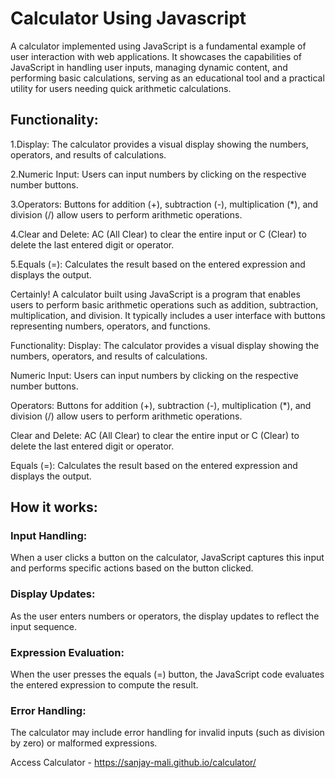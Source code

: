 
# Calculator Using Javascript
A calculator implemented using JavaScript is a fundamental example of user interaction with web applications. It showcases the capabilities of JavaScript in handling user inputs, managing dynamic content, and performing basic calculations, serving as an educational tool and a practical utility for users needing quick arithmetic calculations.

## Functionality:
1.Display: The calculator provides a visual display showing the numbers, operators, and results of calculations.

2.Numeric Input: Users can input numbers by clicking on the respective number buttons.

3.Operators: Buttons for addition (+), subtraction (-), multiplication (*), and division (/) allow users to perform arithmetic operations.

4.Clear and Delete: AC (All Clear) to clear the entire input or C (Clear) to delete the last entered digit or operator.

5.Equals (=): Calculates the result based on the entered expression and displays the output.



Certainly! A calculator built using JavaScript is a program that enables users to perform basic arithmetic operations such as addition, subtraction, multiplication, and division. It typically includes a user interface with buttons representing numbers, operators, and functions.

Functionality:
Display: The calculator provides a visual display showing the numbers, operators, and results of calculations.

Numeric Input: Users can input numbers by clicking on the respective number buttons.

Operators: Buttons for addition (+), subtraction (-), multiplication (*), and division (/) allow users to perform arithmetic operations.

Clear and Delete: AC (All Clear) to clear the entire input or C (Clear) to delete the last entered digit or operator.

Equals (=): Calculates the result based on the entered expression and displays the output.

## How it works:
### Input Handling:
When a user clicks a button on the calculator, JavaScript captures this input and performs specific actions based on the button clicked.

### Display Updates: 
As the user enters numbers or operators, the display updates to reflect the input sequence.

### Expression Evaluation:
 When the user presses the equals (=) button, the JavaScript code evaluates the entered expression to compute the result.

### Error Handling: 
The calculator may include error handling for invalid inputs (such as division by zero) or malformed expressions.




Access Calculator - https://sanjay-mali.github.io/calculator/
